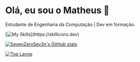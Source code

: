 # Olá, eu sou o Matheus 👋
Estudante de Engenharia da Computação | Dev em formação.

[![My Skills](https://skillicons.dev/icons?i=js,html,css,git,github,js,nodejs,notion,py,)](https://skillicons.dev)

[![SevenZeroSev3n's GitHub stats](https://github-readme-stats.vercel.app/api?username=sevenzerosev3n)](https://github.com/sevenzerosev3n/github-readme-stats)

[![Top Langs](https://github-readme-stats.vercel.app/api/top-langs/?username=sevenzerosev3n)](https://github.com/anuraghazra/github-readme-stats)
<!--
**SevenZeroSev3n/SevenZeroSev3n** is a ✨ _special_ ✨ repository because its `README.md` (this file) appears on your GitHub profile.

Here are some ideas to get you started:

- 🔭 I’m currently working on ...
- 🌱 I’m currently learning ...
- 👯 I’m looking to collaborate on ...
- 🤔 I’m looking for help with ...
- 💬 Ask me about ...
- 📫 How to reach me: ...
- 😄 Pronouns: ...
- ⚡ Fun fact: ...
-->

